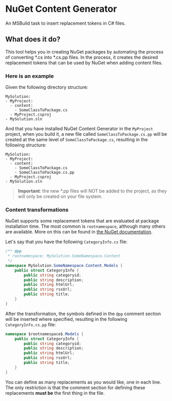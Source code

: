 NuGet Content Generator
=======================

An MSBuild task to insert replacement tokens in C# files.

What does it do?
----------------

This tool helps you in creating NuGet packages by automating the process of converting *.cs into *.cs.pp files.
In the process, it creates the desired replacement tokens that can be used by NuGet when adding content files.

### Here is an example

Given the following directory structure:

```
MySolution:
- MyProject:
  - content:
    - SomeClassToPackage.cs
  - MyProject.csproj
- MySolution.sln
```

And that you have installed NuGet Content Generator in the `MyProject` project, when you build it, a new file called `SomeClassToPackage.cs.pp` will be created at the same level of `SomeClassToPackage.cs`, resulting in the following structure:

```
MySolution:
- MyProject:
  - content:
    - SomeClassToPackage.cs
    - SomeClassToPackage.cs.pp
  - MyProject.csproj
- MySolution.sln
```

> **Important**: the new *.pp files will NOT be added to the project, as they will only be created on your file system.

### Content transformations

NuGet supports some replacement tokens that are evaluated at package installation time. The most common is `rootnamespace`, although many others are available. More on this can be found in [the NuGet documentation](http://docs.nuget.org/docs/creating-packages/configuration-file-and-source-code-transformations#Specifying_Source_Code_Transformations "the NuGet documentation").

Let's say that you have the following `CategoryInfo.cs` file:

```csharp
/** @pp
 * rootnamespace: MySolution.SomeNamespace.Content
 */
namespace MySolution.SomeNamespace.Content.Models {
    public struct CategoryInfo {
        public string categoryid;
        public string description;
        public string htmlUrl;
        public string rssUrl;
        public string title;
    }
}
```

After the transformation, the symbols defined in the `@pp` comment section will be inserted where specified, resulting in the following `CategoryInfo.cs.pp` file:

```csharp
namespace $rootnamespace$.Models {
    public struct CategoryInfo {
        public string categoryid;
        public string description;
        public string htmlUrl;
        public string rssUrl;
        public string title;
    }
}
```

You can define as many replacements as you would like, one in each line. The only restriction is that the comment section for defining these replacements **must be** the first thing in the file.
